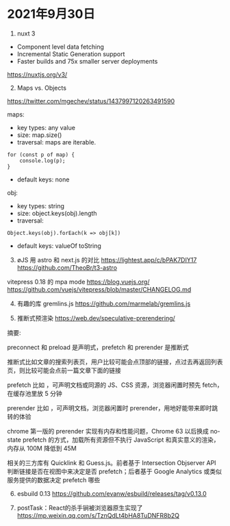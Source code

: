 # 2021年9月30日

1. nuxt 3
- Component level data fetching
- Incremental Static Generation support
- Faster builds and 75x smaller server deployments

<https://nuxtjs.org/v3/>

2. Maps vs. Objects

<https://twitter.com/mgechev/status/1437997120263491590>

maps:
- key types: any value
- size: map.size()
- traversal: maps are iterable.
```
for (const p of map) {
    console.log(p);
}
```
- default keys: none

obj:
- key types: string
- size: object.keys(obj).length
- traversal:
```
Object.keys(obj).forEach(k => obj[k])
```
- default keys:
valueOf
toString

3. øJS
用 astro 和 next.js 的对比 
https://lightest.app/c/bPAK7DIY17 
https://github.com/TheoBr/t3-astro

vitepress 0.18 的 mpa mode 
https://blog.vuejs.org/ 
https://github.com/vuejs/vitepress/blob/master/CHANGELOG.md

4. 有趣的库 gremlins.js
<https://github.com/marmelab/gremlins.js>

5. 推断式预渲染
<https://web.dev/speculative-prerendering/>

摘要:

preconnect 和 preload 是声明式，prefetch 和 prerender 是推断式

推断式比如文章的搜索列表页，用户比较可能会点顶部的链接，点过去再返回列表页，则比较可能会点前一篇文章下面的链接

prefetch 比如 <link rel="prefetch" href="/results/" as="document">，可声明文档或同源的 JS、CSS 资源，浏览器闲置时预先 fetch，在缓存池里放 5 分钟

prerender 比如 <link rel="prerender" href="/next-page/">，可声明文档，浏览器闲置时 prerender，用地好能带来即时跳转的体验

chrome 第一版的 prerender 实现有内存和性能问题，Chrome 63 以后换成 no-state prefetch 的方式，加载所有资源但不执行 JavaScript 和真实意义的渲染，内存从 100M 降低到 45M

相关的三方库有 Quicklink 和 Guess.js。前者基于 Intersection Objserver API 判断链接是否在视图中来决定是否 prefetch；后者基于 Google Analytics 或类似服务提供的数据决定 prefetch 哪些

6. esbuild 0.13
<https://github.com/evanw/esbuild/releases/tag/v0.13.0>

7. postTask：React的杀手锏被浏览器原生实现了
<https://mp.weixin.qq.com/s/TznQdLt4bHA8TuDNFR8b2Q>



